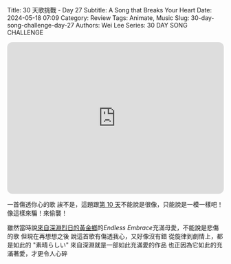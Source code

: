 Title: 30 天歌挑戰 - Day 27
Subtitle: A Song that Breaks Your Heart
Date: 2024-05-18 07:09
Category: Review
Tags: Animate, Music
Slug: 30-day-song-challenge-day-27
Authors: Wei Lee
Series: 30 DAY SONG CHALLENGE

<iframe style="border-radius:12px" src="https://open.spotify.com/embed/track/3ii6HM45Hip0OVguE8Nxwu?utm_source=generator" width="100%" height="352" frameBorder="0" allowfullscreen="" allow="autoplay; clipboard-write; encrypted-media; fullscreen; picture-in-picture" loading="lazy"></iframe>

<!--more-->

一首傷透你心的歌
誒不是，這題跟[第 10 天]({filename}/posts/review/2024/15-30-day-song-challenge-day-10.md)不能說是很像，只能說是一模一樣吧！
像這樣來騙！來偷襲！

雖然當時說[來自深淵烈日的黃金鄉](https://ani.gamer.com.tw/animeVideo.php?sn=30171)的*Endless Embrace*充滿母愛，不能說是悲傷的歌
但現在再想想之後
說這首歌有傷透我心，又好像沒有錯
從旋律到劇情上，都是如此的 "素晴らしい"
來自深淵就是一部如此充滿愛的作品
也正因為它如此的充滿著愛，才更令人心碎
